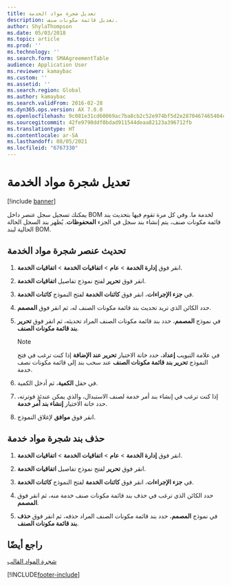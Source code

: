 ```yaml
---
title: تعديل شجرة مواد الخدمة
description: تعديل قائمة مكونات صنف.
author: ShylaThompson
ms.date: 05/03/2018
ms.topic: article
ms.prod: ''
ms.technology: ''
ms.search.form: SMAAgreementTable
audience: Application User
ms.reviewer: kamaybac
ms.custom: ''
ms.assetid: ''
ms.search.region: Global
ms.author: kamaybac
ms.search.validFrom: 2016-02-28
ms.dyn365.ops.version: AX 7.0.0
ms.openlocfilehash: 9c081e31cd60069ac7ba8cb2c52e974bf5d2e2870467465404c229bee6b6ef57
ms.sourcegitcommit: 42fe9790ddf0bdad911544deaa82123a396712fb
ms.translationtype: HT
ms.contentlocale: ar-SA
ms.lasthandoff: 08/05/2021
ms.locfileid: "6767330"
---
```

# <a name="modify-a-service-bom"></a>تعديل شجرة مواد الخدمة 

[!include [banner](../includes/banner.md)]


يمكنك تسجيل سجل عنصر داخل BOM لخدمة ما. وفي كل مرة تقوم فيها بتحديث بند قائمة مكونات صنف، يتم إنشاء بند سجل في الجزء **المحفوظات**. يُظهر بند السجل الحالة الحالية لبند BOM.

## <a name="update-a-service-bom-element"></a>تحديث عنصر شجرة مواد الخدمة

1.  انقر فوق **إدارة الخدمة** \> **عام** \> **اتفاقيات الخدمة‬** \> **اتفاقيات الخدمة‬**.

2.  انقر فوق **تحرير** لفتح نموذج تفاصيل **اتفاقيات الخدمة**.

3.  في **جزء الإجراءات**، انقر فوق **كائنات الخدمة** لفتح النموذج **كائنات الخدمة**.

4.  حدد الكائن الذي تريد تحديث بند قائمة مكونات الصنف له، ثم انقر فوق **المصمم**.

5.  في نموذج **المصمم**، حدد بند قائمة مكونات الصنف المراد تحديثه، ثم انقر فوق **تحرير بند قائمة مكونات الصنف**.
    
    > [!NOTE]
    > <P>في علامة التبويب <STRONG>إعداد</STRONG>، حدد خانة الاختيار <STRONG>تحرير عند الإضافة</STRONG> إذا كنت ترغب في فتح النموذج <STRONG>تحرير بند قائمة مكونات الصنف</STRONG> عند سحب بند إلى قائمة مكونات نصف خدمة.</P>

6.  في حقل **الكمية**، ثم أدخل الكمية.

7.  إذا كنت ترغب في إنشاء بند أمر خدمة لصنف الاستبدال، والذي يمكن عندئذٍ فوترته، حدد خانة الاختيار **إنشاء بند أمر خدمة**.

8.  انقر فوق **موافق** لإغلاق النموذج.

## <a name="delete-a-service-bom-line"></a>حذف بند شجرة مواد خدمة

1.  انقر فوق **إدارة الخدمة** \> **عام** \> **اتفاقيات الخدمة‬** \> **اتفاقيات الخدمة‬**.

2.  انقر فوق **تحرير** لفتح نموذج تفاصيل **اتفاقيات الخدمة**.

3.  في **جزء الإجراءات**، انقر فوق **كائنات الخدمة** لفتح النموذج **كائنات الخدمة**.

4.  حدد الكائن الذي ترغب في حذف بند قائمة مكونات صنف خدمة منه، ثم انقر فوق **المصمم**.

5.  في نموذج **المصمم**، حدد بند قائمة مكونات الصنف المراد حذفه، ثم انقر فوق **حذف بند قائمة مكونات الصنف**.

## <a name="see-also"></a>راجع أيضًا

[شجرة المواد القالب ](template-boms.md)

  




[!INCLUDE[footer-include](../../includes/footer-banner.md)]